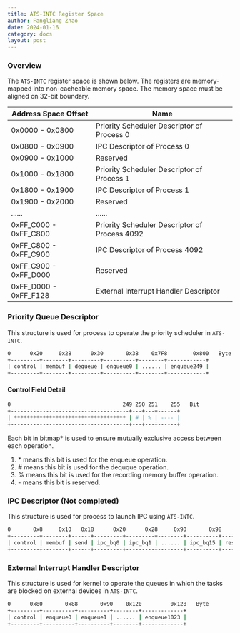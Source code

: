 ```yaml
---
title: ATS-INTC Register Space
author: Fangliang Zhao
date: 2024-01-16
category: docs
layout: post
---
```


### Overview

The `ATS-INTC` register space is shown below. The registers are memory-mapped into non-cacheable memory space. The memory space must be aligned on 32-bit boundary. 

|  Address Space Offset  |                      Name                     |
| ---------------------- | --------------------------------------------- |
| 0x0000 - 0x0800        | Priority Scheduler Descriptor of Process 0    |
| 0x0800 - 0x0900        | IPC Descriptor of Process 0                   |
| 0x0900 - 0x1000        | Reserved                                      |
| 0x1000 - 0x1800        | Priority Scheduler Descriptor of Process 1    |
| 0x1800 - 0x1900        | IPC Descriptor of Process 1                   |
| 0x1900 - 0x2000        | Reserved                                      |
|        ......          |                    ......                     |
| 0xFF_C000 - 0xFF_C800  | Priority Scheduler Descriptor of Process 4092 |
| 0xFF_C800 - 0xFF_C900  | IPC Descriptor of Process 4092                |
| 0xFF_C900 - 0xFF_D000  | Reserved                                      |
| 0xFF_D000 - 0xFF_F128  | External Interrupt Handler Descriptor         |


### Priority Queue Descriptor

This structure is used for process to operate the priority scheduler in `ATS-INTC`.

```sh
0      0x20     0x28      0x30       0x38    0x7F8        0x800   Byte
+---------+--------+---------+----------+--------+------------+
| control | membuf | dequeue | enqueue0 | ...... | enqueue249 |
+---------+--------+---------+----------+--------+------------+
```

#### Control Field Detail

```sh
0                                   249 250 251    255   Bit
+-------------------------------------+---+---+------+
| *********************************** | # | % | ---- |
+-------------------------------------+---+---+------+
```

Each bit in bitmap* is used to ensure mutually exclusive access between each operation.
1. \* means this bit is used for the enqueue operation.
2. \# means this bit is used for the dequque operation.
3. % means this bit is used for the recording memory buffer operation.
4. \- means this bit is reserved.

### IPC Descriptor (Not completed)

This structure is used for process to launch IPC using `ATS-INTC`.

```sh
0       0x8     0x10   0x18      0x20      0x28     0x90       0x98      0x100   Byte
+---------+--------+------+---------+---------+--------+----------+----------+
| control | membuf | send | ipc_bq0 | ipc_bq1 | ...... | ipc_bq15 | reserved |
+---------+--------+------+---------+---------+--------+----------+----------+
```

### External Interrupt Handler Descriptor

This structure is used for kernel to operate the queues in which the tasks are blocked on external devices in `ATS-INTC`.

```sh
0      0x80       0x88       0x90    0x120         0x128   Byte
+---------+----------+----------+--------+-------------+
| control | enqueue0 | enqueue1 | ...... | enqueue1023 |
+---------+----------+----------+--------+-------------+
```